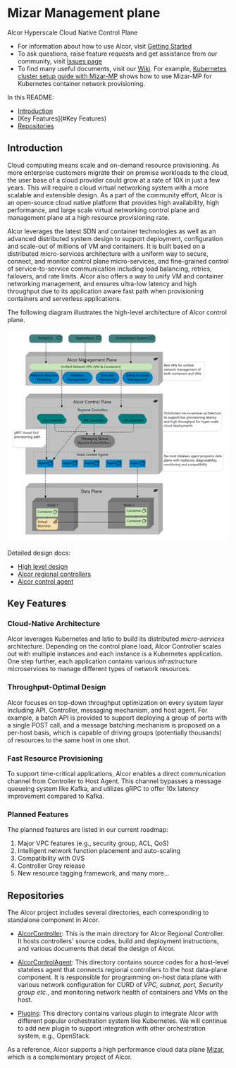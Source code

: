 # Mizar Management plane
Alcor Hyperscale Cloud Native Control Plane

* For information about how to use Alcor, visit [Getting Started](AlcorController/README.md)
* To ask questions, raise feature requests and get assistance from our community, visit [Issues page](https://github.com/futurewei-cloud/mizar-mp/issues)
* To find many useful documents, visit our [Wiki](https://github.com/futurewei-cloud/mizar-mp/wiki).
For example, [Kubernetes cluster setup guide with Mizar-MP](https://github.com/futurewei-cloud/mizar-mp/wiki/K8s-Cluster-Setup-Guide-with-Mizar-MP)
shows how to use Mizar-MP for Kubernetes container network provisioning.

In this README:

- [Introduction](#introduction)
- [Key Features](#Key Features)
- [Repositories](#repositories)

## Introduction
Cloud computing means scale and on-demand resource provisioning.
As more enterprise customers migrate their on premise workloads to the cloud,
the user base of a cloud provider could grow at a rate of 10X in just a few years.
This will require a cloud virtual networking system with a more scalable and extensible design.
As a part of the community effort,
Alcor is an open-source cloud native platform that provides high availability, high performance, and large scale
virtual networking control plane and management plane at a high resource provisioning rate.

Alcor leverages the latest SDN and container technologies as well as an advanced distributed system design to
support deployment, configuration and scale-out of millions of VM and containers.
It is built based on a distributed micro-services architecture with a uniform way to secure, connect, and monitor
control plane micro-services,
and fine-grained control of service-to-service communication including load balancing, retries, failovers, and rate limits.
Alcor also offers a way to unify VM and container networking management,
and ensures ultra-low latency and high throughput due to its
application aware fast path when provisioning containers and serverless applications.

The following diagram illustrates the high-level architecture of Alcor control plane.

![Alcor architecture](AlcorController/docs/visionary_design/images/alcor_architecture.PNG)

Detailed design docs:

- [High level design](AlcorController/docs/visionary_design/table_of_content.adoc)
- [Alcor regional controllers](AlcorController/docs/visionary_design/controller.adoc)
- [Alcor control agent](AlcorControlAgent/docs/design.adoc)

## Key Features

### Cloud-Native Architecture
Alcor leverages Kubernetes and Istio to build its distributed _micro-services_ architecture.
Depending on the control plane load, Alcor Controller scales out with multiple instances and each instance is a Kubernetes application.
One step further, each application contains various infrastructure microservices to manage different types of network resources.

### Throughput-Optimal Design
Alcor focuses on top-down throughput optimization on every system layer including API, Controller, messaging mechanism,
and host agent.
For example,
a batch API is provided to support deploying a group of ports with a single POST call, and
a message batching mechanism is proposed on a per-host basis, which is capable of driving groups (potentially thousands)
of resources to the same host in one shot.

### Fast Resource Provisioning
To support time-critical applications, Alcor enables a direct communication channel from Controller to Host Agent.
This channel bypasses a message queueing system like Kafka, and utilizes gRPC to offer 10x latency improvement compared to Kafka.

<!-- ### Large-Scale Network Resource Management-->
<!-- ### Unified Management for VM and Containers-->

### Planned Features

The planned features are listed in our current roadmap:
1. Major VPC features (e.g., security group, ACL, QoS)
2. Intelligent network function placement and auto-scaling
3. Compatibility with OVS
4. Controller Grey release
5. New resource tagging framework, and many more...

## Repositories
The Alcor project includes several directories, each corresponding to standalone component in Alcor.

- [AlcorController](AlcorController):
This is the main directory for Alcor Regional Controller.
It hosts controllers' source codes, build and deployment instructions, and various documents that detail the design of Alcor.

- [AlcorControlAgent](AlcorControlAgent):
This directory contains source codes for a host-level stateless agent that connects regional controllers to the host data-plane component.
It is responsible for programming on-host data plane with various network configuration for CURD of _VPC, subnet, port, Security group etc._,
 and monitoring network health of containers and VMs on the host.

- [Plugins](Plugins):
This directory contains various plugin to integrate Alcor with different popular orchestration system like Kubernetes.
We will continue to add new plugin to support integration with other orchestration system, e.g., OpenStack.

As a reference, Alcor supports a high performance cloud data plane [Mizar](https://github.com/futurewei-cloud/Mizar),
which is a complementary project of Alcor.
